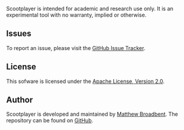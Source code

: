 Scootplayer is intended for academic and research use only. It is an experimental tool with no warranty, implied or otherwise.

## Issues ##

To report an issue, please visit the [GitHub Issue Tracker](https://github.com/broadbent/scootplayer/issues).

## License ##

This sofware is licensed under the [Apache License, Version 2.0](http://www.apache.org/licenses/LICENSE-2.0).

## Author ##

Scootplayer is developed and maintained by [Matthew Broadbent](mailto:matt@matthewbroadbent.net). The repository can be found on [GitHub](http://github.com/broadbent/scootplayer).

